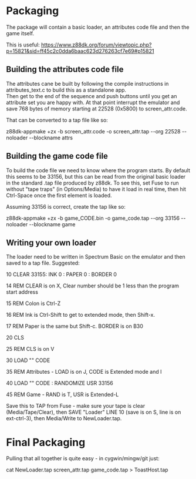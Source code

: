 # Packaging

The package will contain a basic loader, an attributes code file and then the game itself.

This is useful:
https://www.z88dk.org/forum/viewtopic.php?p=15821&sid=ff45c2c0dda6baac623d276263cf7e69#p15821

## Building the attributes code file

The attributes cane be built by following the compile instructions in attributes_text.c to build this as a standalone app.  
Then get to the end of the sequence and push buttons until you get an attribute set you are happy with.
At that point interrupt the emulator and save 768 bytes of memory starting at 22528 (0x5800) to screen_attr.code.

That can be converted to a tap file like so:

z88dk-appmake +zx -b screen_attr.code -o screen_attr.tap --org 22528 --noloader --blockname attrs

## Building the game code file

To build the code file we need to know where the program starts.  By default this seems to be 33156, but this can be
read from the original basic loader in the standard .tap file produced by z88dk.  To see this, set Fuse to run without
"tape traps" (in Options/Media) to have it load in real time, then hit Ctrl-Space once the first element is loaded.

Assuming 33156 is correct, create the tap like so:

z88dk-appmake +zx -b game_CODE.bin -o game_code.tap --org 33156 --noloader --blockname game

## Writing your own loader

The loader need to be written in Spectrum Basic on the emulator and then saved to a tap file.  Suggested:

10  CLEAR 33155: INK 0 : PAPER 0 : BORDER 0

14 REM CLEAR is on X, Clear number should be 1 less than the program start address

15 REM Colon is Ctrl-Z

16 REM Ink is Ctrl-Shift to get to extended mode, then Shift-x.

17 REM Paper is the same but Shift-c.  BORDER is on B30

20 CLS

25 REM CLS is on V 

30 LOAD "" CODE

35 REM Attributes - LOAD is on J, CODE is Extended mode and I

40 LOAD "" CODE : RANDOMIZE USR 33156

45 REM Game - RAND is T, USR is Extended-L

Save this to TAP from Fuse - make sure your tape is clear (Media/Tape/Clear), then SAVE "Loader" LINE 10 (save is on S, line is on ext-ctrl-3), then Media/Write to NewLoader.tap.

# Final Packaging

Pulling that all together is quite easy - in cygwin/mingw/git just:

cat NewLoader.tap screen_attr.tap game_code.tap > ToastHost.tap
